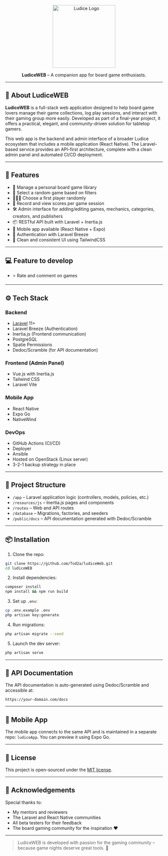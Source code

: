 <p align="center">
  <img src="https://ludice.app/logo.png" width="200" alt="Ludice Logo">
</p>


<p align="center">
  <strong>LudiceWEB</strong> – A companion app for board game enthusiasts.
</p>

---

## 🧩 About LudiceWEB

**LudiceWEB** is a full-stack web application designed to help board game lovers manage their game collections, log play sessions, and interact with their gaming group more easily. Developed as part of a final-year project, it offers a practical, elegant, and community-driven solution for tabletop gamers.

This web app is the backend and admin interface of a broader Ludice ecosystem that includes a mobile application (React Native). The Laravel-based service provides an API-first architecture, complete with a clean admin panel and automated CI/CD deployment.

---

## 🚀 Features

- 🎲 Manage a personal board game library
- 🔄 Select a random game based on filters
- 🧑‍🤝‍🧑 Choose a first player randomly
- 📝 Record and view scores per game session
- 🛠️ Admin interface for adding/editing games, mechanics, categories, creators, and publishers
- 📦 RESTful API built with Laravel + Inertia.js
- 📱 Mobile app available (React Native + Expo)
- 🔐 Authentication with Laravel Breeze
- 🧼 Clean and consistent UI using TailwindCSS

---

## 💻 Feature to develop

- ⭐ Rate and comment on games

---

## ⚙️ Tech Stack

### Backend
- [Laravel](https://laravel.com) 11+
- Laravel Breeze (Authentication)
- Inertia.js (Frontend communication)
- PostgreSQL
- Spatie Permissions
- Dedoc/Scramble (for API documentation)

### Frontend (Admin Panel)
- Vue.js with Inertia.js
- Tailwind CSS
- Laravel Vite

### Mobile App
- React Native
- Expo Go
- NativeWind

### DevOps
- GitHub Actions (CI/CD)
- Deployer
- Ansible
- Hosted on OpenStack (Linux server)
- 3-2-1 backup strategy in place

---

## 📂 Project Structure

- `/app` – Laravel application logic (controllers, models, policies, etc.)
- `/resources/js` – Inertia.js pages and components
- `/routes` – Web and API routes
- `/database` – Migrations, factories, and seeders
- `/public/docs` – API documentation generated with Dedoc/Scramble

---

## 📦 Installation

1. Clone the repo:
```bash
git clone https://github.com/Tod2a/ludiceWeb.git
cd ludiceWEB
```

2. Install dependencies:
```bash
composer install
npm install && npm run build
```

3. Set up `.env`:
```bash
cp .env.example .env
php artisan key:generate
```

4. Run migrations:
```bash
php artisan migrate --seed
```

5. Launch the dev server:
```bash
php artisan serve
```

---

## 📖 API Documentation

The API documentation is auto-generated using Dedoc/Scramble and accessible at:
```
https://your-domain.com/docs
```
---

## 📱 Mobile App

The mobile app connects to the same API and is maintained in a separate repo: `ludiceApp`.
You can preview it using Expo Go.

---

## 📄 License

This project is open-sourced under the [MIT license](https://opensource.org/licenses/MIT).

---

## 🙏 Acknowledgements

Special thanks to:
- My mentors and reviewers
- The Laravel and React Native communities
- All beta testers for their feedback
- The board gaming community for the inspiration ❤️

---

> LudiceWEB is developed with passion for the gaming community – because game nights deserve great tools. 🎲
